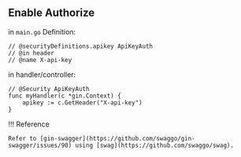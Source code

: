 ## Enable Authorize

in `main.go` Definition:
```
// @securityDefinitions.apikey ApiKeyAuth
// @in header
// @name X-api-key
```

in handler/controller:
```
// @Security ApiKeyAuth
func myHandler(c *gin.Context) {
    apikey := c.GetHeader("X-api-key")
}
```

!!! Reference

    Refer to [gin-swagger](https://github.com/swaggo/gin-swagger/issues/90) using [swag](https://github.com/swaggo/swag).